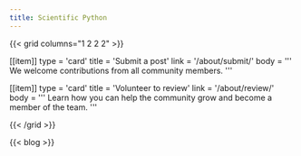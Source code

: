 ```yaml
---
title: Scientific Python
---
```


{{< grid columns="1 2 2 2" >}}

[[item]]
type = 'card'
title = 'Submit a post'
link = '/about/submit/'
body = '''
We welcome contributions from all community members.
'''

[[item]]
type = 'card'
title = 'Volunteer to review'
link = '/about/review/'
body = '''
Learn how you can help the community grow and become a member of the team.
'''

{{< /grid >}}

{{< blog >}}
